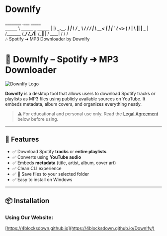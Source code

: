 # DownIfy
________                      .___  _____       
\______ \   ______  _  ______ |   |/ ____\__.__.
 |    |  \ /  _ \ \/ \/ /    \|   \   __<   |  |
 |    `   (  <_> )     /   |  \   ||  |  \___  |
/_______  /\____/ \/\_/|___|  /___||__|  / ____|
        \/                  \/           \/      
               🎶 Spotify ➜ MP3 Downloader
                     by DownIfy
# 🎵 DownIfy – Spotify ➜ MP3 Downloader

![DownIfy Logo](logo.png)

**DownIfy** is a desktop tool that allows users to download Spotify tracks or playlists as MP3 files using publicly available sources on YouTube. It embeds metadata, album covers, and organizes everything neatly.

> ⚠️ For educational and personal use only. Read the [Legal Agreement](https://4blocksdown.github.io/DownIfy/) below before using.

---

## 🚀 Features

- ✅ Download Spotify **tracks** or **entire playlists**
- ✅ Converts using **YouTube audio**
- ✅ Embeds **metadata** (title, artist, album, cover art)
- ✅ Clean CLI experience
- ✅ 💾 Save files to your selected folder
- ✅ Easy to install on Windows

---

## 📦 Installation

### Using Our Website:
[https://4blocksdown.github.io](https://4blocksdown.github.io/DownIfy/)
